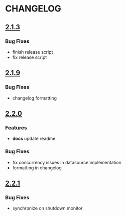 # CHANGELOG

## [2.1.3](https://github.com/lenis0012/lenisutils/compare/v2.1.7...v2.1.8)
### Bug Fixes

* finish release script
* fix release script

## [2.1.9](https://github.com/lenis0012/lenisutils/compare/v2.1.8...v2.1.9)
### Bug Fixes

* changelog formatting

## [2.2.0](https://github.com/lenis0012/lenisutils/compare/v2.1.9...v2.2.0)
### Features

* **docs** update readme

### Bug Fixes

* fix concurrency issues in datasource implementation
* formatting in changelog

## [2.2.1](https://github.com/lenis0012/lenisutils/compare/v2.2.0...v2.2.1)
### Bug Fixes

* synchronize on shutdown monitor
